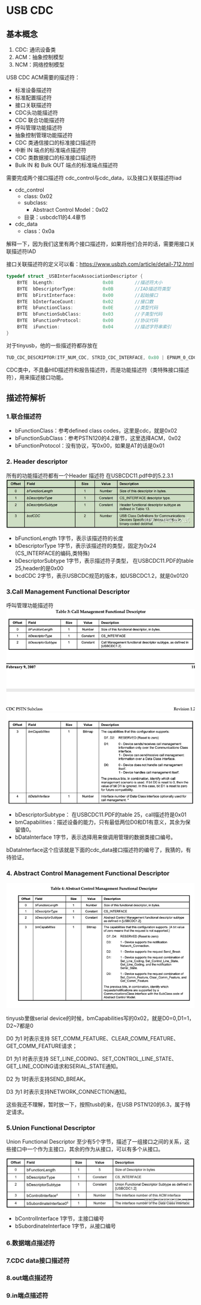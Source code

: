 # USB CDC

## 基本概念
1. CDC: 通讯设备类
2. ACM：抽象控制模型
3. NCM：网络控制模型

USB CDC ACM需要的描述符：
* 标准设备描述符
* 标准配置描述符
* 接口关联描述符
* CDC头功能描述符
* CDC 联合功能描述符
* 呼叫管理功能描述符
* 抽象控制管理功能描述符
* CDC 类通信接口的标准接口描述符
* 中断 IN 端点的标准端点描述符
* CDC 类数据接口的标准接口描述符
* Bulk IN 和 Bulk OUT 端点的标准端点描述符

需要完成两个接口描述符 cdc_control与cdc_data，以及接口关联描述符iad
* cdc_control
  * class: 0x02
  * subclass:
    * Abstract Control Model：0x02
  * 目录：usbcdc11的4.4章节
* cdc_data
  * class：0x0a

解释一下，因为我们这里有两个接口描述符，如果将他们合并的话，需要用接口关联描述符IAD

接口关联描述符的定义可以看：https://www.usbzh.com/article/detail-712.html
```c
typedef struct _USBInterfaceAssociationDescriptor {
    BYTE  bLength:                  0x08        //描述符大小
    BYTE  bDescriptorType:          0x0B        //IAD描述符类型
    BYTE  bFirstInterface:          0x00        //起始接口
    BYTE  bInterfaceCount:          0x02        //接口数
    BYTE  bFunctionClass:           0x0E        //类型代码
    BYTE  bFunctionSubClass:        0x03        //子类型代码
    BYTE  bFunctionProtocol:        0x00        //协议代码
    BYTE  iFunction:                0x04        //描述字符串索引
}
```

对于tinyusb，他的一些描述符都存放在
```c
TUD_CDC_DESCRIPTOR(ITF_NUM_CDC, STRID_CDC_INTERFACE, 0x80 | EPNUM_0_CDC_NOTIF, 8, EPNUM_0_CDC, 0x80 | EPNUM_0_CDC, CFG_TUD_CDC_EP_BUFSIZE),
```

CDC类中，不具备HID描述符和报告描述符，而是功能描述符（类特殊接口描述符），用来描述接口功能。


## 描述符解析
### 1.联合描述符
* bFunctionClass：参考defined class codes，这里是cdc，就是0x02
* bFunctionSubClass：参考PSTN120的4.2章节，这里选择ACM，0x02
* bFunctionProtocol：没有协议，写0x00，如果是AT的话是0x01

### 2. Header descriptor
所有的功能描述符都有一个Header 描述符
在USBCDC11.pdf中的5.2.3.1
![](./src/usb_cdc_header_descriptor.webp)
* bFunctionLength 1字节，表示该描述符的长度
* bDescriptorType 1字节，表示该描述符的类型，固定为0x24 (CS_INTERFACE的编码,类特殊)
* bDescriptorSubtype 1字节，表示描述符子类型， 在USBCDC11.PDF的table 25,header的是0x00
* bcdCDC 2字节，表示USBCDC规范的版本，如USBCDC1.2，就是0x0120

### 3.Call Management Functional Descriptor 
呼叫管理功能描述符
![](./src/usb_cdc_call_management_function_descriptor.png)
* bDescriptorSubtype： 在USBCDC11.PDF的table 25，call描述符是0x01
* bmCapabilities：描述设备的能力，只有最低两位D0和D1有意义，其余为保留值0。
* bDataInterface 1字节，表示选择用来做调用管理的数据类接口编号。

bDataInterface这个应该就是下面的cdc_data接口描述符的编号了，我猜的，有待验证。

### 4. Abstract Control Management Functional Descriptor
![](./src/usb_cdc_acm_descriptor.png)

tinyusb里做serial device的时候，bmCapabilities写的0x02，就是D0=0,D1=1，D2~7都是0

D0 为1 时表示支持 SET_COMM_FEATURE、CLEAR_COMM_FEATURE、GET_COMM_FEATURE请求；

D1 为1 时表示支持 SET_LINE_CODING、SET_CONTROL_LINE_STATE、GET_LINE_CODING请求和SERIAL_STATE通知。

D2 为 1时表示支持SEND_BREAK。

D3 为1 时表示支持NETWORK_CONNECTION通知。

这些我还不理解，暂时放一下，按照tusb的来，在USB PSTN120的6.3，属于特定请求。

### 5.Union Functional Descriptor
Union Functional Descriptor 至少有5个字节，描述了一组接口之间的关系，这些接口中一个作为主接口，其余的作为从接口，可以有多个从接口。

![](./src/usb_cdc_union_descriptor.jpeg)

* bControlInterface 1字节，主接口编号
* bSubordinateInterface 1字节，从接口编号

### 6.数据端点描述符

### 7.CDC data接口描述符

### 8.out端点描述符

### 9.in端点描述符
